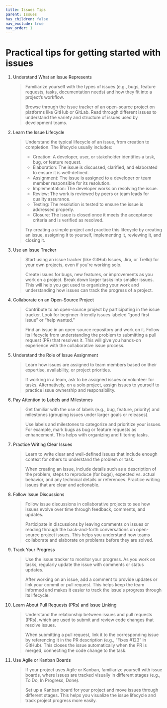 ```yaml
---
title: Issues Tips
parent: Issues
has_children: false
nav_exclude: true
nav_order: 1
---
```


# Practical tips for getting started with issues

1. Understand What an Issue Represents

    > Familiarize yourself with the types of issues 
    > (e.g., bugs, feature requests, tasks, documentation needs) and how they fit into a 
    > project’s workflow.
    > 
    > Browse through the issue tracker of an open-source project on platforms like GitHub or GitLab. 
    > Read through different issues to understand the variety and structure of issues used by development 
    > teams.

2. Learn the Issue Lifecycle

    > Understand the typical lifecycle of an issue, from creation to completion. The lifecycle usually 
    > includes:
    > * Creation: A developer, user, or stakeholder identifies a task, bug, or feature request.
    > * Elaboration: The issue is discussed, clarified, and elaborated to ensure it is well-defined.
    > * Assignment: The issue is assigned to a developer or team member responsible for its resolution.
    > * Implementation: The developer works on resolving the issue.
    > * Review: The work is reviewed by peers or team leads for quality assurance.
    > * Testing: The resolution is tested to ensure the issue is addressed properly.
    > * Closure: The issue is closed once it meets the acceptance criteria and is verified as resolved.
    > 
    > Try creating a simple project and practice this lifecycle by creating an issue, assigning it to 
    > yourself, implementing it, reviewing it, and closing it.

3. Use an Issue Tracker

    > Start using an issue tracker (like GitHub Issues, Jira, or Trello) for your own projects, even 
    > if you're working solo.
    > 
    > Create issues for bugs, new features, or improvements as you work on a project. Break down 
    > larger tasks into smaller issues. This will help you get used to organizing your work and 
    > understanding how issues can track the progress of a project.

4. Collaborate on an Open-Source Project

    > Contribute to an open-source project by participating in the issue tracker. Look for 
    > beginner-friendly issues labeled “good first issue” or “help wanted.”
    > 
    > Find an issue in an open-source repository and work on it. Follow its lifecycle from 
    > understanding the problem to submitting a pull request (PR) that resolves it. This will 
    > give you hands-on experience with the collaborative issue process.

5. Understand the Role of Issue Assignment

    > Learn how issues are assigned to team members based on their expertise, availability, or 
    > project priorities.
    > 
    > If working in a team, ask to be assigned issues or volunteer for tasks. Alternatively, on a 
    > solo project, assign issues to yourself to practice issue ownership and responsibility.

6. Pay Attention to Labels and Milestones

    > Get familiar with the use of labels (e.g., bug, feature, priority) and milestones (grouping 
    > issues under larger goals or releases).
    > 
    > Use labels and milestones to categorize and prioritize your issues. For example, mark bugs as 
    > bug or feature requests as enhancement. This helps with organizing and filtering tasks.

7. Practice Writing Clear Issues

    > Learn to write clear and well-defined issues that include enough context for others to understand 
    > the problem or task.
    > 
    > When creating an issue, include details such as a description of the problem, steps to reproduce 
    > (for bugs), expected vs. actual behavior, and any technical details or references. Practice writing 
    > issues that are clear and actionable.

8. Follow Issue Discussions

    > Follow issue discussions in collaborative projects to see how issues evolve over time through 
    > feedback, comments, and updates.
    > 
    > Participate in discussions by leaving comments on issues or reading through the back-and-forth 
    > conversations on open-source project issues. This helps you understand how teams collaborate and 
    > elaborate on problems before they are solved.

9. Track Your Progress

    > Use the issue tracker to monitor your progress. As you work on tasks, regularly update the issue 
    > with comments or status updates.
    > 
    > After working on an issue, add a comment to provide updates or link your commit or pull request. 
    > This helps keep the team informed and makes it easier to track the issue's progress through its 
    > lifecycle.

10. Learn About Pull Requests (PRs) and Issue Linking

    > Understand the relationship between issues and pull requests (PRs), which are used to submit and 
    > review code changes that resolve issues.
    > 
    > When submitting a pull request, link it to the corresponding issue by referencing it in the PR 
    > description (e.g., “Fixes #123” in GitHub). This closes the issue automatically when the PR is 
    > merged, connecting the code change to the task.

11. Use Agile or Kanban Boards

    > If your project uses Agile or Kanban, familiarize yourself with issue boards, where issues are 
    > tracked visually in different stages (e.g., To Do, In Progress, Done).
    > 
    > Set up a Kanban board for your project and move issues through different stages. This helps you 
    > visualize the issue lifecycle and track project progress more easily.

